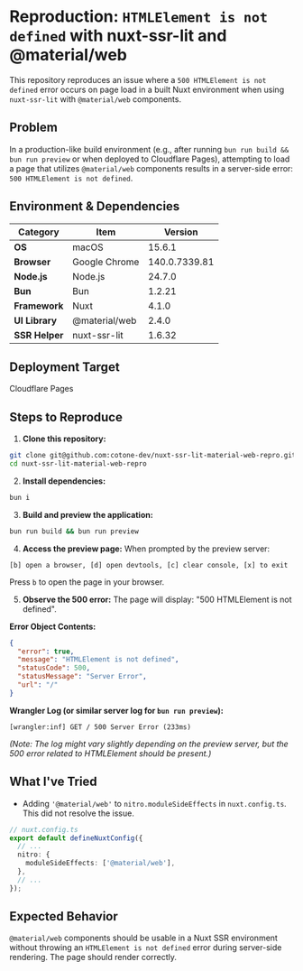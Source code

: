# Reproduction: `HTMLElement is not defined` with nuxt-ssr-lit and @material/web

This repository reproduces an issue where a `500 HTMLElement is not defined` error occurs on page load in a built Nuxt environment when using `nuxt-ssr-lit` with `@material/web` components.

## Problem

In a production-like build environment (e.g., after running `bun run build && bun run preview` or when deployed to Cloudflare Pages), attempting to load a page that utilizes `@material/web` components results in a server-side error: `500 HTMLElement is not defined`.

## Environment & Dependencies

| Category       | Item          | Version       |
| -------------- | ------------- | ------------- |
| **OS**         | macOS         | 15.6.1        |
| **Browser**    | Google Chrome | 140.0.7339.81 |
| **Node.js**    | Node.js       | 24.7.0        |
| **Bun**        | Bun           | 1.2.21        |
| **Framework**  | Nuxt          | 4.1.0         |
| **UI Library** | @material/web | 2.4.0         |
| **SSR Helper** | nuxt-ssr-lit  | 1.6.32        |

## Deployment Target

Cloudflare Pages

## Steps to Reproduce

1.  **Clone this repository:**

```zsh
git clone git@github.com:cotone-dev/nuxt-ssr-lit-material-web-repro.git
cd nuxt-ssr-lit-material-web-repro
```

2.  **Install dependencies:**

```zsh
bun i
```

3.  **Build and preview the application:**

```zsh
bun run build && bun run preview
```

4.  **Access the preview page:**
    When prompted by the preview server:

```
[b] open a browser, [d] open devtools, [c] clear console, [x] to exit
```

Press `b` to open the page in your browser.

5.  **Observe the 500 error:**
    The page will display: "500 HTMLElement is not defined".

**Error Object Contents:**

```json
{
  "error": true,
  "message": "HTMLElement is not defined",
  "statusCode": 500,
  "statusMessage": "Server Error",
  "url": "/"
}
```

**Wrangler Log (or similar server log for `bun run preview`):**

```
[wrangler:inf] GET / 500 Server Error (233ms)
```

_(Note: The log might vary slightly depending on the preview server, but the 500 error related to HTMLElement should be present.)_

## What I've Tried

- Adding `'@material/web'` to `nitro.moduleSideEffects` in `nuxt.config.ts`. This did not resolve the issue.

```typescript
// nuxt.config.ts
export default defineNuxtConfig({
  // ...
  nitro: {
    moduleSideEffects: ['@material/web'],
  },
  // ...
});
```

## Expected Behavior

`@material/web` components should be usable in a Nuxt SSR environment without throwing an `HTMLElement is not defined` error during server-side rendering. The page should render correctly.

